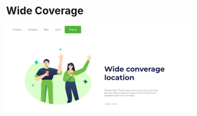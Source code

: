 <h1>Wide Coverage</h1>
<img src="https://github.com/Andre-DevMarques/Wide-Coverage-Projeto/blob/main/img/Site.png?raw=true">
